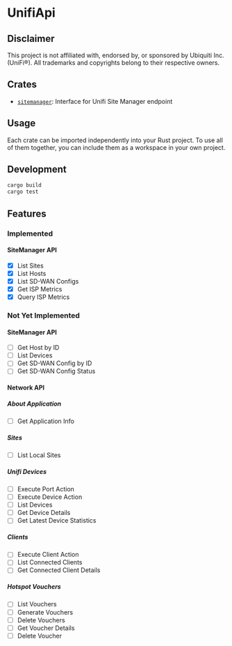 # UnifiApi

## Disclaimer

This project is not affiliated with, endorsed by, or sponsored by Ubiquiti Inc. (UniFi®).
All trademarks and copyrights belong to their respective owners.

## Crates

- [`sitemanager`](./sitemanager): Interface for Unifi Site Manager endpoint

## Usage

Each crate can be imported independently into your Rust project.
To use all of them together, you can include them as a workspace in your own project.

## Development

```bash
cargo build
cargo test
```

## Features
### Implemented
#### SiteManager API
- [x] List Sites
- [x] List Hosts
- [x] List SD-WAN Configs
- [x] Get ISP Metrics
- [x] Query ISP Metrics

### Not Yet Implemented
#### SiteManager API
- [ ] Get Host by ID
- [ ] List Devices
- [ ] Get SD-WAN Config by ID
- [ ] Get SD-WAN Config Status
#### Network API
##### About Application
- [ ] Get Application Info
##### Sites
- [ ] List Local Sites
##### Unifi Devices
- [ ] Execute Port Action
- [ ] Execute Device Action
- [ ] List Devices
- [ ] Get Device Details
- [ ] Get Latest Device Statistics
##### Clients
- [ ] Execute Client Action
- [ ] List Connected Clients
- [ ] Get Connected Client Details
##### Hotspot Vouchers
- [ ] List Vouchers
- [ ] Generate Vouchers
- [ ] Delete Vouchers
- [ ] Get Voucher Details
- [ ] Delete Voucher
